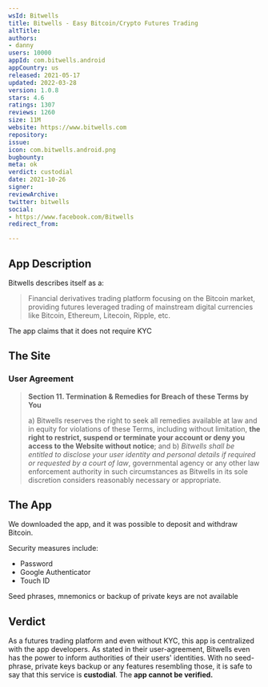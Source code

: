 ```yaml
---
wsId: Bitwells
title: Bitwells - Easy Bitcoin/Crypto Futures Trading
altTitle: 
authors:
- danny
users: 10000
appId: com.bitwells.android
appCountry: us
released: 2021-05-17
updated: 2022-03-28
version: 1.0.8
stars: 4.6
ratings: 1307
reviews: 1260
size: 11M
website: https://www.bitwells.com
repository: 
issue: 
icon: com.bitwells.android.png
bugbounty: 
meta: ok
verdict: custodial
date: 2021-10-26
signer: 
reviewArchive: 
twitter: bitwells
social:
- https://www.facebook.com/Bitwells
redirect_from: 

---
```


## App Description

Bitwells describes itself as a:

> Financial derivatives trading platform focusing on the Bitcoin market, providing futures leveraged trading of mainstream digital currencies like Bitcoin, Ethereum, Litecoin, Ripple, etc. 

The app claims that it does not require KYC

## The Site

### User Agreement

> **Section 11. Termination & Remedies for Breach of these Terms by You**
>
> a) Bitwells reserves the right to seek all remedies available at law and in equity for violations of these Terms, including without limitation, **the right to restrict, suspend or terminate your account or deny you access to the Website without notice**; and
> b) _Bitwells shall be entitled to disclose your user identity and personal details if required or requested by a court of law_, governmental agency or any other law enforcement authority in such circumstances as Bitwells in its sole discretion considers reasonably necessary or appropriate.

## The App

We downloaded the app, and it was possible to deposit and withdraw Bitcoin. 

Security measures include:

- Password
- Google Authenticator
- Touch ID

Seed phrases, mnemonics or backup of private keys are not available

## Verdict

As a futures trading platform and even without KYC, this app is centralized with the app developers. As stated in their user-agreement, Bitwells even has the power to inform authorities of their users' identities. With no seed-phrase, private keys backup or any features resembling those, it is safe to say that this service is **custodial**. The **app cannot be verified.**
